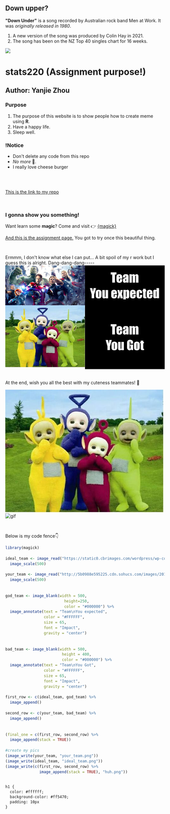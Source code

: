 

## Down upper?
**"Down Under"** is a song recorded by Australian rock band Men at Work. 
It was *originally released in 1980*.
1. A new version of the song was produced by Colin Hay in 2021.
2. The song has been on the NZ Top 40 singles chart for 16 weeks.

![](down_under.jpg)







# **stats220** (Assignment purpose!)

## Author: Yanjie Zhou

### Purpose
<!--- numbered list--->
1. The purpose of this website is to show people how to create meme using **R**. 
2. Have a happy life.
3. Sleep well.

### !Notice
* Don't delete any code from this repo
* *No more* 🥦.
* I really love cheese burger

<br>
<br>

[This is the link to my repo](https://jizzx6.github.io/stats220/)

<br>

### I gonna show you something!

Want learn some **magic**? Come and visit 👉 [{magick}](https://cran.r-project.org/web/packages/magick/vignettes/intro.html)

[And this is the assignment page.](https://canvas.auckland.ac.nz/courses/75888/assignments/272595) You got to try once this beautiful thing.

<br>

Ermmm, I don't know what else I can put...
 A bit spoil of my r work but I guess this is alright. Dang-dang-dang-----![ui](huh.png)

<br>
At the end, wish you all the best with my cuteness teammates!  👻
 
 ![ababaab](your_team.png) ![gif](https://media0.giphy.com/media/RJEBGVo2mrGxsujtAE/giphy.gif)

<br>

Below is my code fence👇
```r
library(magick)

ideal_team <- image_read("https://static0.cbrimages.com/wordpress/wp-content/uploads/2021/11/Avengers-Age-of-Ultron-Group-Shot.jpg") %>%
  image_scale(500)

your_team <- image_read("http://5b0988e595225.cdn.sohucs.com/images/20190729/4d67b2a19de44fb78f628bc8b157b935.jpeg") %>%
  image_scale(500)


god_team <- image_blank(width = 500, 
                          height=250, 
                          color = "#000000") %>%
  image_annotate(text = "Team\nYou expected",
                 color = "#FFFFFF",
                 size = 65,
                 font = "Impact",
                 gravity = "center")


bad_team <- image_blank(width = 500, 
                         height = 400, 
                         color = "#000000") %>%
  image_annotate(text = "Team\nYou Got",
                 color = "#FFFFFF",
                 size = 65,
                 font = "Impact",
                 gravity = "center")

first_row <- c(ideal_team, god_team) %>%
  image_append()

second_row <- c(your_team, bad_team) %>%
  image_append()


(final_one = c(first_row, second_row) %>%
  image_append(stack = TRUE))

#create my pics
(image_write(your_team, "your_team.png"))
(image_write(ideal_team, "ideal_team.png"))
(image_write(c(first_row, second_row) %>%
               image_append(stack = TRUE), "huh.png"))



```
```{css}
h1 {
  color: #ffffff; 
  background-color: #ff5470; 
  padding: 10px
}
```
